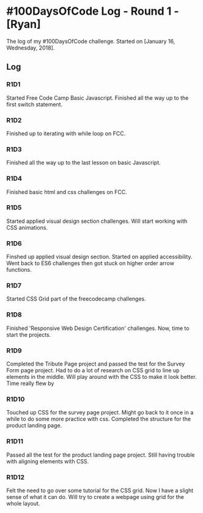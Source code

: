 # #100DaysOfCode Log - Round 1 - [Ryan]

The log of my #100DaysOfCode challenge. Started on [January 16, Wednesday, 2018].

## Log

### R1D1 
Started Free Code Camp Basic Javascript. Finished all the way up to the first switch statement.

### R1D2
Finished up to iterating with while loop on FCC.

### R1D3
Finished all the way up to the last lesson on basic Javascript.

### R1D4
Finished basic html and css challenges on FCC.

### R1D5
Started applied visual design section challenges. Will start working with CSS animations.

### R1D6
Finshed up applied visual design section. Started on applied accessibility. Went back to ES6 challenges then got stuck on higher order arrow functions.

### R1D7
Started CSS Grid part of the freecodecamp challenges.

### R1D8
Finished 'Responsive Web Design Certification' challenges. Now, time to start the projects.

### R1D9
Completed the Tribute Page project and passed the test for the Survey Form page project. Had to do a lot of research on CSS grid to line up elements in the middle. Will play around with the CSS to make it look better. Time really flew by

### R1D10
Touched up CSS for the survey page project. Might go back to it once in a while to do some more practice with css. Completed the structure for the product landing page.

### R1D11
Passed all the test for the product landing page project. Still having trouble with aligning elements with CSS. 

### R1D12
Felt the need to go over some tutorial for the CSS grid. Now I have a slight sense of what it can do. Will try to create a webpage using grid for the whole layout.
